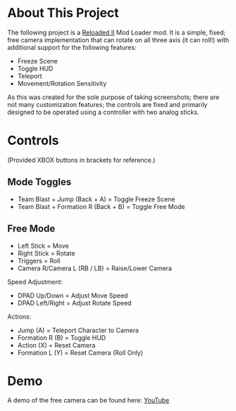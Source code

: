 # About This Project

The following project is a [Reloaded II](https://github.com/Reloaded-Project/Reloaded-II) Mod Loader mod. It is a simple, fixed; free camera implementation that can rotate on all three axis (it can roll!) with additional support for the following features:

- Freeze Scene  
- Toggle HUD  
- Teleport  
- Movement/Rotation Sensitivity  

As this was created for the sole purpose of taking screenshots; there are not many customization features; the controls are fixed and primarily designed to be operated using a controller with two analog sticks.

# Controls

(Provided XBOX buttons in brackets for reference.)

## Mode Toggles

- Team Blast + Jump        (Back + A) = Toggle Freeze Scene  
- Team Blast + Formation R (Back + B) = Toggle Free Mode  

## Free Mode

- Left Stick = Move  
- Right Stick = Rotate  
- Triggers = Roll  
- Camera R/Camera L (RB / LB) = Raise/Lower Camera  

Speed Adjustment:  
- DPAD Up/Down = Adjust Move Speed  
- DPAD Left/Right = Adjust Rotate Speed  

Actions:  
- Jump        (A) = Teleport Character to Camera  
- Formation R (B) = Toggle HUD  
- Action      (X) = Reset Camera  
- Formation L (Y) = Reset Camera (Roll Only)  

# Demo

A demo of the free camera can be found here: [YouTube](https://www.youtube.com/watch?v=UfxBN2ElmIM)
